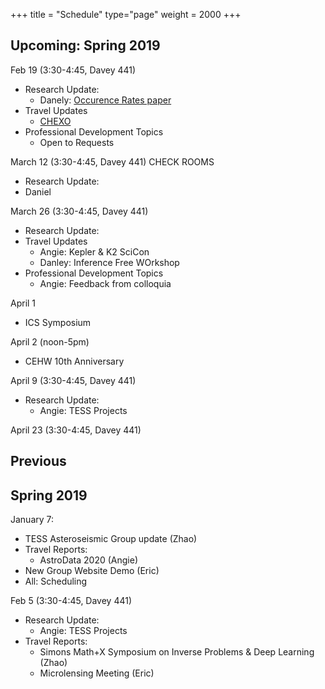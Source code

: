 +++
title = "Schedule"
type="page"
weight = 2000
+++

## Upcoming: Spring 2019

Feb 19 (3:30-4:45,  Davey 441)

   + Research Update:
      - Danely: [Occurence Rates paper](https://arxiv.org/abs/1902.01417)
   + Travel Updates
      - [CHEXO](http://chexo.org/)
   + Professional Development Topics
      - Open to Requests

March 12 (3:30-4:45, Davey 441)  CHECK ROOMS
   + Research Update:
   + Daniel

March 26 (3:30-4:45, Davey 441)
   + Research Update:
   + Travel Updates
      - Angie: Kepler & K2 SciCon
      - Danley: Inference Free WOrkshop
   + Professional Development Topics
      - Angie: Feedback from colloquia

April 1 
   + ICS Symposium

April 2 (noon-5pm)
   + CEHW 10th Anniversary

April 9 (3:30-4:45, Davey 441)
   + Research Update:
      - Angie: TESS Projects

April 23 (3:30-4:45, Davey 441)
 

## Previous

## Spring 2019

January 7:  

   + TESS Asteroseismic Group update (Zhao)
   + Travel Reports:
      - AstroData 2020 (Angie)
   + New Group Website Demo (Eric)
   + All:  Scheduling

Feb 5 (3:30-4:45, Davey 441)

   + Research Update:
      - Angie: TESS Projects
   + Travel Reports:
      - Simons Math+X Symposium on Inverse Problems & Deep Learning (Zhao)
      - Microlensing Meeting (Eric)

